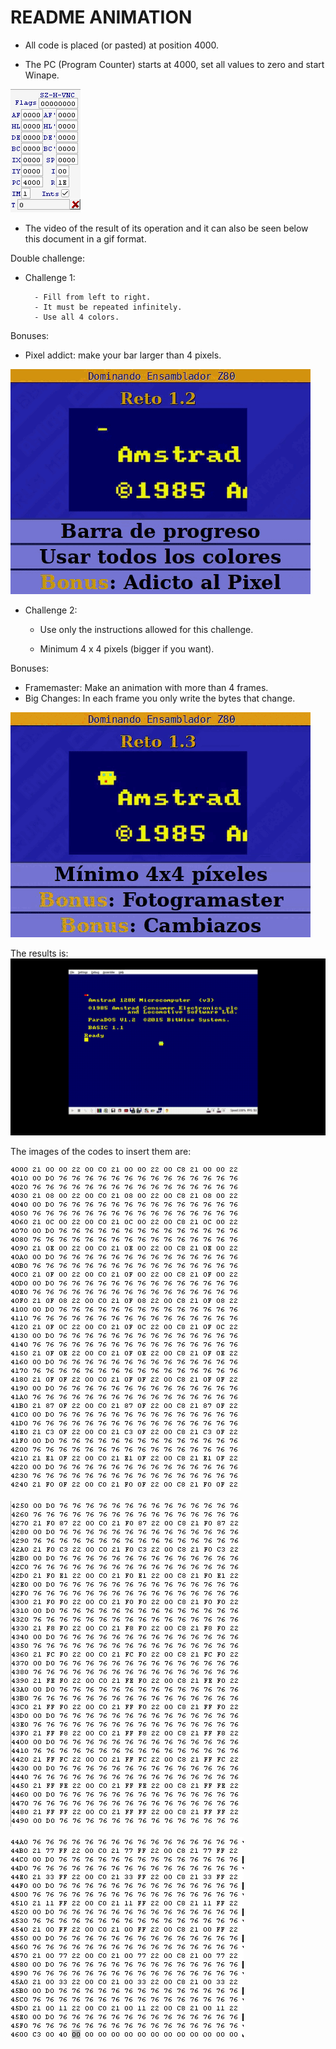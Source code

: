 # README ANIMATION

- All code is placed (or pasted) at position 4000.

- The PC (Program Counter) starts at 4000, set all values to zero and start Winape.

![](https://github.com/aggranadoss/amstradcpc-machine-code/blob/master/images/animation/animation.png)

- The video of the result of its operation and it can also be seen
below this document in a gif format.

Double challenge:

  * Challenge 1:

    	  - Fill from left to right.
	      - It must be repeated infinitely.
	      - Use all 4 colors.

Bonuses:

  - Pixel addict: make your bar larger than 4 pixels.
  
![](https://github.com/aggranadoss/amstradcpc-machine-code/blob/master/images/animation/gifs/challenge.gif)

  * Challenge 2:

 	   - Use only the instructions allowed for this challenge.

  	   - Minimum 4 x 4 pixels (bigger if you want).

Bonuses:

  - Framemaster: Make an animation with more than 4 frames.
  - Big Changes: In each frame you only write the bytes that change.

![](https://github.com/aggranadoss/amstradcpc-machine-code/blob/master/images/animation/gifs/challenge2.gif)

The results is:
![](https://github.com/aggranadoss/amstradcpc-machine-code/blob/master/images/animation/gifs/animation.gif)

The images of the codes to insert them are:

![](https://github.com/aggranadoss/amstradcpc-machine-code/blob/master/images/animation/a1.png)

![](https://github.com/aggranadoss/amstradcpc-machine-code/blob/master/images/animation/a2.png)

![](https://github.com/aggranadoss/amstradcpc-machine-code/blob/master/images/animation/a3.png)